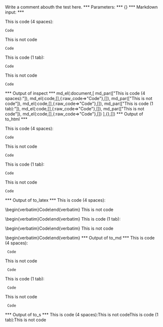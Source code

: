 Write a comment abouth the test here.
*** Parameters: ***
{}
*** Markdown input: ***

This is code (4 spaces):

    Code
This is not code
    
    Code

This is code (1 tab):

	Code
This is not code

	Code



*** Output of inspect ***
md_el(:document,[
	md_par(["This is code (4 spaces):"]),
	md_el(:code,[],{:raw_code=>"Code"},[]),
	md_par(["This is not code"]),
	md_el(:code,[],{:raw_code=>"Code"},[]),
	md_par(["This is code (1 tab):"]),
	md_el(:code,[],{:raw_code=>"Code"},[]),
	md_par(["This is not code"]),
	md_el(:code,[],{:raw_code=>"Code"},[])
],{},[])
*** Output of to_html ***
<p>This is code (4 spaces):</p>

<pre><code>Code</code></pre>

<p>This is not code</p>

<pre><code>Code</code></pre>

<p>This is code (1 tab):</p>

<pre><code>Code</code></pre>

<p>This is not code</p>

<pre><code>Code</code></pre>
*** Output of to_latex ***
This is code (4 spaces):

\begin{verbatim}Code\end{verbatim}
This is not code

\begin{verbatim}Code\end{verbatim}
This is code (1 tab):

\begin{verbatim}Code\end{verbatim}
This is not code

\begin{verbatim}Code\end{verbatim}
*** Output of to_md ***
This is code (4 spaces):

     Code

This is not code

     Code

This is code (1 tab):

     Code

This is not code

     Code
*** Output of to_s ***
This is code (4 spaces):This is not codeThis is code (1 tab):This is not code
